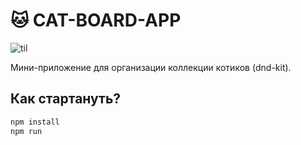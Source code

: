 # 🐱 CAT-BOARD-APP

![til](https://media.gifdb.com/sakamoto-cat-anime-sleep-ouo9zvwh4opkja3y.gif)

Мини-приложение для организации коллекции котиков (dnd-kit).

## Как стартануть?

```bash
npm install
npm run
